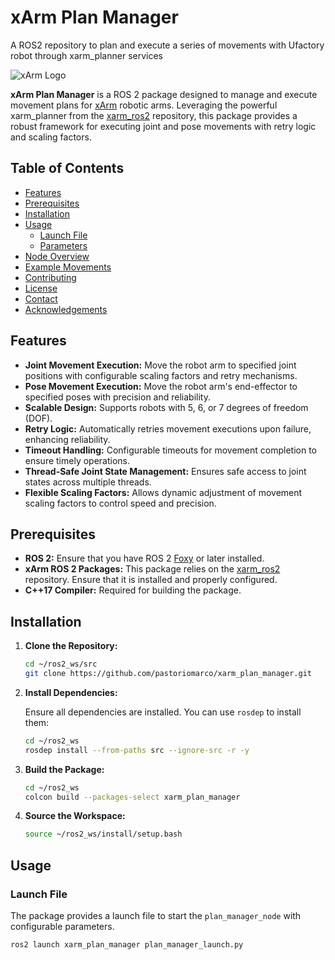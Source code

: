 # xArm Plan Manager
A ROS2 repository to plan and execute a series of movements with Ufactory robot through xarm_planner services

![xArm Logo](https://github.com/pastoriomarco/xarm_plan_manager/raw/main/assets/xarm_logo.png)

**xArm Plan Manager** is a ROS 2 package designed to manage and execute movement plans for [xArm](https://www.ufactory.cc/xarm) robotic arms. Leveraging the powerful xarm_planner from the [xarm_ros2](https://github.com/ufactory/xarm_ros2) repository, this package provides a robust framework for executing joint and pose movements with retry logic and scaling factors.

## Table of Contents

- [Features](#features)
- [Prerequisites](#prerequisites)
- [Installation](#installation)
- [Usage](#usage)
  - [Launch File](#launch-file)
  - [Parameters](#parameters)
- [Node Overview](#node-overview)
- [Example Movements](#example-movements)
- [Contributing](#contributing)
- [License](#license)
- [Contact](#contact)
- [Acknowledgements](#acknowledgements)

## Features

- **Joint Movement Execution:** Move the robot arm to specified joint positions with configurable scaling factors and retry mechanisms.
- **Pose Movement Execution:** Move the robot arm's end-effector to specified poses with precision and reliability.
- **Scalable Design:** Supports robots with 5, 6, or 7 degrees of freedom (DOF).
- **Retry Logic:** Automatically retries movement executions upon failure, enhancing reliability.
- **Timeout Handling:** Configurable timeouts for movement completion to ensure timely operations.
- **Thread-Safe Joint State Management:** Ensures safe access to joint states across multiple threads.
- **Flexible Scaling Factors:** Allows dynamic adjustment of movement scaling factors to control speed and precision.

## Prerequisites

- **ROS 2:** Ensure that you have ROS 2 [Foxy](https://docs.ros.org/en/foxy/Installation.html) or later installed.
- **xArm ROS 2 Packages:** This package relies on the [xarm_ros2](https://github.com/ufactory/xarm_ros2) repository. Ensure that it is installed and properly configured.
- **C++17 Compiler:** Required for building the package.

## Installation

1. **Clone the Repository:**

    ```bash
    cd ~/ros2_ws/src
    git clone https://github.com/pastoriomarco/xarm_plan_manager.git
    ```

2. **Install Dependencies:**

    Ensure all dependencies are installed. You can use `rosdep` to install them:

    ```bash
    cd ~/ros2_ws
    rosdep install --from-paths src --ignore-src -r -y
    ```

3. **Build the Package:**

    ```bash
    cd ~/ros2_ws
    colcon build --packages-select xarm_plan_manager
    ```

4. **Source the Workspace:**

    ```bash
    source ~/ros2_ws/install/setup.bash
    ```

## Usage

### Launch File

The package provides a launch file to start the `plan_manager_node` with configurable parameters.

```bash
ros2 launch xarm_plan_manager plan_manager_launch.py
